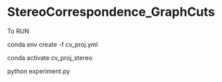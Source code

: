 # StereoCorrespondence_GraphCuts

To RUN

conda env create -f cv_proj.yml

conda activate cv_proj_stereo

python experiment.py
